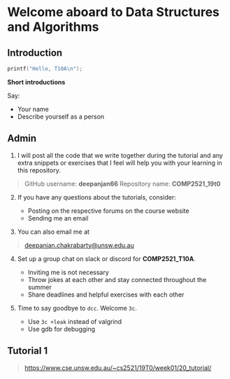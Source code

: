 # Welcome aboard to Data Structures and Algorithms

## Introduction
```c
printf("Hello, T10A\n");
```

__Short introductions__

Say:
* Your name
* Describe yourself as a person

## Admin

1) I will post all the code that we write together during the tutorial and any extra snippets or exercises that I feel will help you with your learning in this repository.

> GitHub username: __deepanjan66__
> Repository name: __COMP2521_19t0__

2. If you have any questions about the tutorials, consider:
	- Posting on the respective forums on the course website
	- Sending me an email

3. You can also email me at

> deepanjan.chakrabarty@unsw.edu.au

4. Set up a group chat on slack or discord for __COMP2521_T10A__.
	- Inviting me is not necessary
	- Throw jokes at each other and stay connected throughout the summer
	- Share deadlines and helpful exercises with each other

5. Time to say goodbye to `dcc`. Welcome `3c`.
    - Use `3c +leak` instead of valgrind
    - Use gdb for debugging

## Tutorial 1

> https://www.cse.unsw.edu.au/~cs2521/19T0/week01/20_tutorial/


